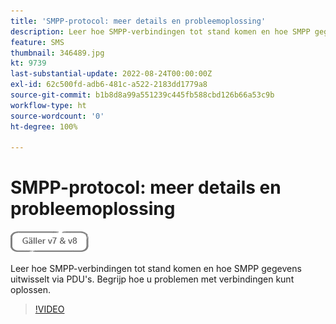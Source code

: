 ```yaml
---
title: 'SMPP-protocol: meer details en probleemoplossing'
description: Leer hoe SMPP-verbindingen tot stand komen en hoe SMPP gegevens uitwisselt via PDU's. Begrijp hoe u problemen met verbindingen kunt oplossen.
feature: SMS
thumbnail: 346489.jpg
kt: 9739
last-substantial-update: 2022-08-24T00:00:00Z
exl-id: 62c500fd-adb6-481c-a522-2183dd1779a8
source-git-commit: b1b8d8a99a551239c445fb588cbd126b66a53c9b
workflow-type: ht
source-wordcount: '0'
ht-degree: 100%

---
```


# SMPP-protocol: meer details en probleemoplossing

![Geldt voor V7 en V8](../assets/V7-V8-stamp.png)

Leer hoe SMPP-verbindingen tot stand komen en hoe SMPP gegevens uitwisselt via PDU&#39;s. Begrijp hoe u problemen met verbindingen kunt oplossen.

>[!VIDEO](https://video.tv.adobe.com/v/346489?quality=12&learn=on)
